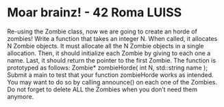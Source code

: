 # Moar brainz! - 42 Roma LUISS

Re-using the Zombie class, now we are going to create an horde of zombies!
Write a function that takes an integer N. When called, it allocates N Zombie objects.
It must allocate all the N Zombie objects in a single allocation.
Then, it should initialize each Zombie by giving to each one a name. Last, it should return the pointer to the first Zombie.
The function is prototyped as follows: Zombie* zombieHorde( int N, std::string name );
Submit a main to test that your function zombieHorde works as intended.
You may want to do so by calling announce() on each one of the Zombies.
Do not forget to delete ALL the Zombies when you don’t need them anymore.
